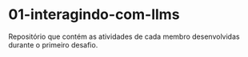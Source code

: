 # 01-interagindo-com-llms
Repositório que contém as atividades de cada membro desenvolvidas durante o primeiro desafio.
